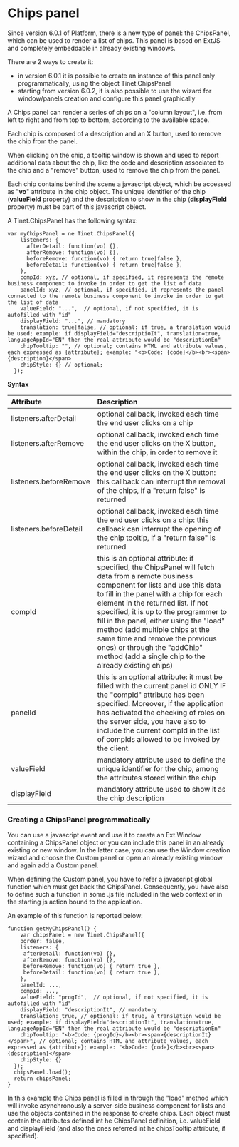 # Chips panel

Since version 6.0.1 of Platform, there is a new type of panel: the ChipsPanel, which can be used to render a list of chips. This panel is based on ExtJS and completely embeddable in already existing windows.

There are 2 ways to create it:

* in version 6.0.1 it is possible to create an instance of this panel only programmatically, using the object Tinet.ChipsPanel
* starting from version 6.0.2, it is also possible to use the wizard for window/panels creation and configure this panel graphically

A Chips panel can render a series of chips on a "column layout", i.e. from left to right and from top to bottom, according to the available space.

Each chip is composed of a description and an X button, used to remove the chip from the panel.

When clicking on the chip, a tooltip window is shown and used to report additional data about the chip, like the code and description associated to the chip and a "remove" button, used to remove the chip from the panel.

Each chip contains behind the scene a javascript object, which be accessed as "**vo**" attribute in the chip object. The unique identifier of the chip \(**valueField** property\) and the description to show in the chip \(**displayField** property\) must be part of this javascript object.

A Tinet.ChipsPanel has the following syntax:

```text
var myChipsPanel = ne Tinet.ChipsPanel({
    listeners: {
      afterDetail: function(vo) {},
      afterRemove: function(vo) {},
      beforeRemove: function(vo) { return true|false },
      beforeDetail: function(vo) { return true|false },
    },
    compId: xyz, // optional, if specified, it represents the remote business component to invoke in order to get the list of data
    panelId: xyz, // optional, if specified, it represents the panel connected to the remote business component to invoke in order to get the list of data
    valueField: "...",  // optional, if not specified, it is autofilled with "id"
    displayField: "...", // mandatory
    translation: true|false, // optional: if true, a translation would be used; example: if displayField="descriptioIt", translation=true, languageAppId="EN" then the real attribute would be "descriptionEn" 
    chipTooltip: "", // optional; contains HTML and attribute values, each expressed as {attribute}; example: "<b>Code: {code}</b><br><span>{description}</span>
    chipStyle: {} // optional;
  });
```

**Syntax**

| Attribute | Description |
| :--- | :--- |
| listeners.afterDetail | optional callback, invoked each time the end user clicks on a chip |
| listeners.afterRemove | optional callback, invoked each time the end user clicks on the X button, within the chip, in order to remove it |
| listeners.beforeRemove | optional callback, invoked each time the end user clicks on the X button: this callback can interrupt the removal of the chips, if a "return false" is returned |
| listeners.beforeDetail | optional callback, invoked each time the end user clicks on a chip: this callback can interrupt the opening of the chip tooltip, if a "return false" is returned |
| compId | this is an optional attribute: if specified, the ChipsPanel will fetch data from a remote business component for lists and use this data to fill in the panel with a chip for each element in the returned list. If not specified, it is up to the programmer to fill in the panel, either using the "load" method \(add multiple chips at the same time and remove the previous ones\) or through the "addChip" method \(add a single chip to the already existing chips\) |
| panelId | this is an optional attribute: it must be filled with the current panel id ONLY IF the "compId" attribute has been specified. Moreover, if the application has activated the checking of roles on the server side, you have also to include the current compId in the list of compIds allowed to be invoked by the client. |
| valueField | mandatory attribute used to define the unique identifier for the chip, among the attributes stored within the chip |
| displayField | mandatory attribute used to show it as the chip description |





### Creating a ChipsPanel programmatically

You can use a javascript event and use it to create an Ext.Window containing a ChipsPanel object or you can include this panel in an already existing or new window. In the latter case, you can use the Window creation wizard and choose the Custom panel or open an already existing window and again add a Custom panel.

When defining the Custom panel, you have to refer a javascript global function which must get back the ChipsPanel. Consequently, you have also to define such a function in some .js file included in the web context or in the starting js action bound to the application.

An example of this function is reported below:

```text
function getMyChipsPanel() {
    var chipsPanel = new Tinet.ChipsPanel({
    border: false,
    listeners: {
     afterDetail: function(vo) {},
     afterRemove: function(vo) {},
     beforeRemove: function(vo) { return true },
     beforeDetail: function(vo) { return true },
    },
    panelId: ...,
    compId: ...,
    valueField: "progId",  // optional, if not specified, it is autofilled with "id"
    displayField: "descriptionIt", // mandatory
    translation: true, // optional: if true, a translation would be used; example: if displayField="descriptionIt", translation=true, languageAppId="EN" then the real attribute would be "descriptionEn" 
    chipTooltip: "<b>Code: {progId}</b><br><span>{descriptionIt}</span>", // optional; contains HTML and attribute values, each expressed as {attribute}; example: "<b>Code: {code}</b><br><span>{description}</span>
    chipStyle: {}
  });
  chipsPanel.load();
  return chipsPanel;
}
```

In this example the Chips panel is filled in through the "load" method which will invoke asynchronously a server-side business component for lists and use the objects contained in the response to create chips. Each object must contain the attributes defined int he ChipsPanel definition, i.e. valueField and displayField \(and also the ones referred int he chipsTooltip attribute, if specified\).





